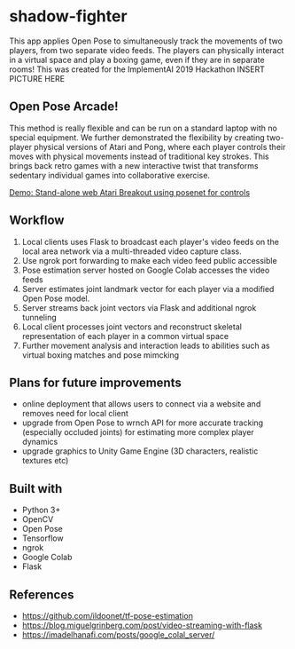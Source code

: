 # shadow-fighter
This app applies Open Pose to simultaneously track the movements of two players, from two separate video feeds. 
The players can physically interact in a virtual space and play a boxing game, even if they are in separate rooms!
This was created for the ImplementAI 2019 Hackathon
INSERT PICTURE HERE

## Open Pose Arcade!
This method is really flexible and can be run on a standard laptop with no special equipment. We further demonstrated the flexibility by creating two-player physical versions of Atari and Pong, where each player controls their moves with physical movements instead of traditional key strokes. This brings back retro games with a new interactive twist that transforms sedentary individual games into collaborative exercise.

[Demo: Stand-alone web Atari Breakout using posenet for controls](https://atari-posenet.firebaseapp.com)

## Workflow
1. Local clients uses Flask to broadcast each player's video feeds on the local area network via a multi-threaded video capture class.
2. Use ngrok port forwarding to make each video feed public accessible
3. Pose estimation server hosted on Google Colab accesses the video feeds
4. Server estimates joint landmark vector for each player via a modified Open Pose model.
5. Server streams back joint vectors via Flask and additional ngrok tunneling
6. Local client processes joint vectors and reconstruct skeletal representation of each player in a common virtual space
7. Further movement analysis and interaction leads to abilities such as virtual boxing matches and pose mimcking

## Plans for future improvements
* online deployment that allows users to connect via a website and removes need for local client
* upgrade from Open Pose to wrnch API for more accurate tracking (especially occluded joints) for estimating more complex player dynamics
* upgrade graphics to Unity Game Engine (3D characters, realistic textures etc)

## Built with
* Python 3+
* OpenCV
* Open Pose
* Tensorflow
* ngrok
* Google Colab
* Flask

## References
* https://github.com/ildoonet/tf-pose-estimation
* https://blog.miguelgrinberg.com/post/video-streaming-with-flask
* https://imadelhanafi.com/posts/google_colal_server/
